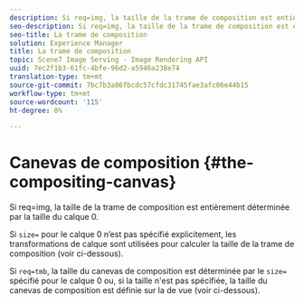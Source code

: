 ```yaml
---
description: Si req=img, la taille de la trame de composition est entièrement déterminée par la taille du calque 0.
seo-description: Si req=img, la taille de la trame de composition est entièrement déterminée par la taille du calque 0.
seo-title: La trame de composition
solution: Experience Manager
title: La trame de composition
topic: Scene7 Image Serving - Image Rendering API
uuid: 7ec2f1b3-61fc-4bfe-96d2-a5946a238e74
translation-type: tm+mt
source-git-commit: 7bc7b3a86fbcdc57cfdc31745fae3afc06e44b15
workflow-type: tm+mt
source-wordcount: '115'
ht-degree: 0%

---
```



# Canevas de composition {#the-compositing-canvas}

Si req=img, la taille de la trame de composition est entièrement déterminée par la taille du calque 0.

Si `size=` pour le calque 0 n’est pas spécifié explicitement, les transformations de calque sont utilisées pour calculer la taille de la trame de composition (voir ci-dessous).

Si `req=tmb`, la taille du canevas de composition est déterminée par le `size=` spécifié pour le calque 0 ou, si la taille n&#39;est pas spécifiée, la taille du canevas de composition est définie sur la  de vue (voir ci-dessous).

